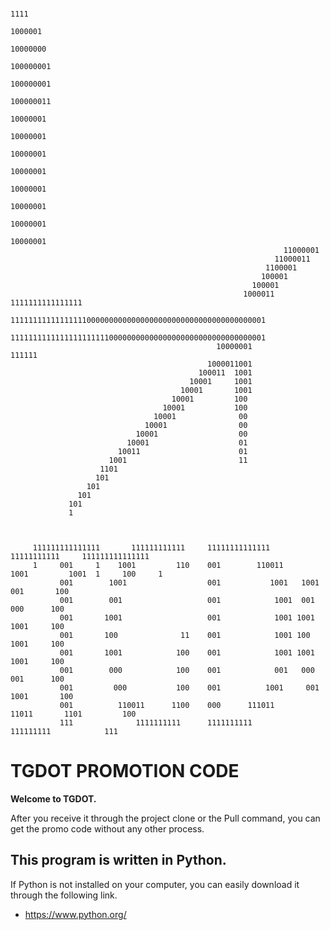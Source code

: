 
                                                                                            1111
                                                                                           1000001
                                                                                         10000000
                                                                                       100000001
                                                                                     100000001
                                                                                   100000011
                                                                                 10000001
                                                                               10000001
                                                                             10000001
                                                                           10000001
                                                                         10000001
                                                                       10000001
                                                                     10000001
                                                                   10000001
                                                                 11000001
                                                               11000011
                                                             1100001
                                                            100001
                                                          100001
                                                        1000011      1111111111111111
                             111111111111111110000000000000000000000000000000000000001
                             111111111111111111111100000000000000000000000000000000001
                                                  10000001                    111111
                                                1000011001
                                              100011  1001
                                            10001     1001
                                          10001       1001
                                        10001         100
                                      10001           100
                                    10001              00
                                  10001                00
                                10001                  00
                              10001                    01
                            10011                      01
                          1001                         11
                        1101
                       101
                     101
                   101
                 101
                 1



         111111111111111       111111111111     11111111111111            11111111111     111111111111111
         1     001     1    1001         110    001        110011      1001         1001  1     100     1
               001        1001                  001           1001   1001             001       100
               001        001                   001            1001  001               000      100
               001       1001                   001            1001 1001               1001     100
               001       100              11    001            1001 100                1001     100
               001       1001            100    001            1001 1001               1001     100
               001        000            100    001            001   000               001      100
               001         000           100    001          1001     001            1001       100
               001          110011      1100    000      111011        11011       1101         100
               111              1111111111      1111111111                 111111111            111




# TGDOT PROMOTION CODE
**Welcome to TGDOT.**

After you receive it through the project clone or the Pull command, you can get the promo code without any other process.

## This program is written in Python.
If Python is not installed on your computer, you can easily download it through the following link.
* https://www.python.org/
